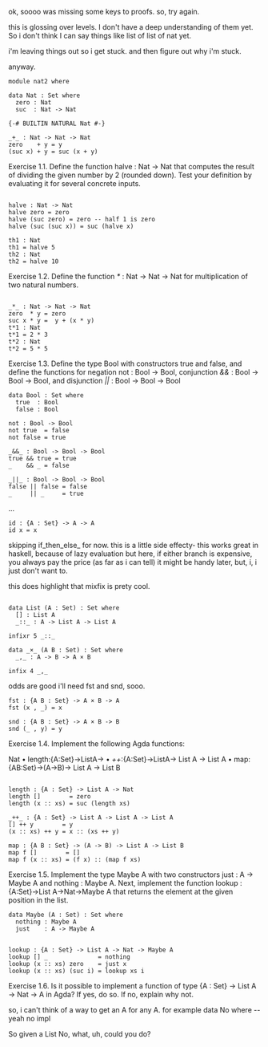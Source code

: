 ok, soooo was missing some keys to proofs.
so, try again.

this is glossing over levels. I don't have a deep understanding of them yet. So i don't think I can say things like list of list of nat yet.

i'm leaving things out so i get stuck. and then figure out why i'm stuck.

anyway.

```
module nat2 where

data Nat : Set where
  zero : Nat
  suc  : Nat -> Nat

{-# BUILTIN NATURAL Nat #-}

_+_ : Nat -> Nat -> Nat
zero    + y = y
(suc x) + y = suc (x + y)

```
Exercise 1.1. Define the function halve : Nat → Nat that computes the result of dividing the given number by 2 (rounded down). Test your definition by evaluating it for several concrete inputs.
```

halve : Nat -> Nat
halve zero = zero
halve (suc zero) = zero -- half 1 is zero
halve (suc (suc x)) = suc (halve x)

th1 : Nat
th1 = halve 5
th2 : Nat
th2 = halve 10

```
Exercise 1.2. Define the function _*_ : Nat → Nat → Nat for multiplication of two natural numbers.

```

_*_ : Nat -> Nat -> Nat
zero  * y = zero
suc x * y =  y + (x * y)
t*1 : Nat
t*1 = 2 * 3
t*2 : Nat
t*2 = 5 * 5

```

Exercise 1.3. Define the type Bool with constructors true and false,
and define the functions for negation not : Bool → Bool, conjunction
_&&_ : Bool → Bool → Bool, and disjunction _||_ : Bool → Bool → Bool

```
data Bool : Set where
  true  : Bool
  false : Bool

not : Bool -> Bool
not true  = false
not false = true

_&&_ : Bool -> Bool -> Bool
true && true = true
_    && _ = false

_||_ : Bool -> Bool -> Bool
false || false = false
_     || _     = true
```

...

```
id : {A : Set} -> A -> A
id x = x
```
skipping if_then_else_ for now.
this is a little side effecty- this works great in haskell, because of lazy evaluation
but here, if either branch is expensive, you always pay the price (as far as i can tell)
it might be handy later, but, i, i just don't want to.

this does highlight that mixfix is prety cool.

```

data List (A : Set) : Set where
  [] : List A
  _::_ : A -> List A -> List A

infixr 5 _::_

data _×_ (A B : Set) : Set where
  _,_ : A -> B -> A × B

infix 4 _,_

```
odds are good i'll need fst and snd, sooo.

```
fst : {A B : Set} -> A × B -> A
fst (x , _) = x

snd : {A B : Set} -> A × B -> B
snd (_ , y) = y
```

Exercise 1.4. Implement the following Agda functions:

Nat
• length:{A:Set}→ListA→
• _++_:{A:Set}→ListA→
List A → List A
• map:{AB:Set}→(A→B)→
List A → List B

```

length : {A : Set} -> List A -> Nat
length []        = zero
length (x :: xs) = suc (length xs)

_++_ : {A : Set} -> List A -> List A -> List A
[] ++ y        = y
(x :: xs) ++ y = x :: (xs ++ y)

map : {A B : Set} -> (A -> B) -> List A -> List B
map f []        = []
map f (x :: xs) = (f x) :: (map f xs)
```

Exercise 1.5. Implement the type Maybe A with two constructors just : A → Maybe A and nothing : Maybe A. Next, implement the function lookup : {A:Set}→List A→Nat→Maybe A that returns the element at the given position in the list.

```
data Maybe (A : Set) : Set where
  nothing : Maybe A
  just    : A -> Maybe A


lookup : {A : Set} -> List A -> Nat -> Maybe A
lookup [] _              = nothing
lookup (x :: xs) zero    = just x
lookup (x :: xs) (suc i) = lookup xs i
```
Exercise 1.6. Is it possible to implement a function of type {A : Set} →
List A → Nat → A in Agda? If yes, do so. If no, explain why not.

so, i can't think of a way to get an A for any A.
for example
data No where
-- yeah no impl

So given a List No, what, uh, could you do?
